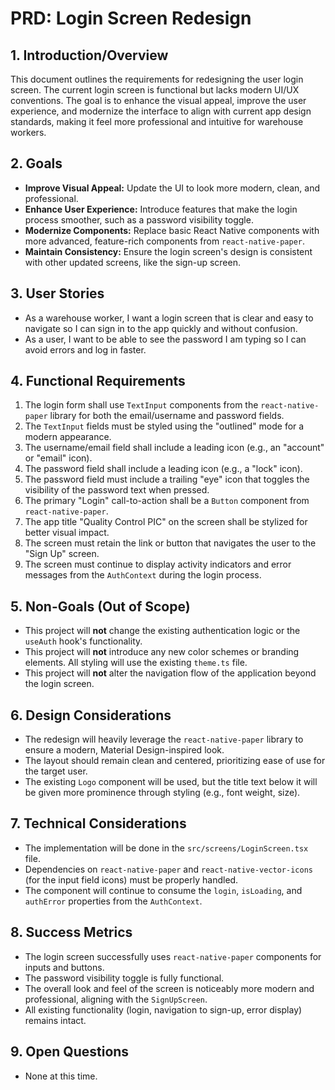 # PRD: Login Screen Redesign

## 1. Introduction/Overview

This document outlines the requirements for redesigning the user login screen. The current login screen is functional but lacks modern UI/UX conventions. The goal is to enhance the visual appeal, improve the user experience, and modernize the interface to align with current app design standards, making it feel more professional and intuitive for warehouse workers.

## 2. Goals

*   **Improve Visual Appeal:** Update the UI to look more modern, clean, and professional.
*   **Enhance User Experience:** Introduce features that make the login process smoother, such as a password visibility toggle.
*   **Modernize Components:** Replace basic React Native components with more advanced, feature-rich components from `react-native-paper`.
*   **Maintain Consistency:** Ensure the login screen's design is consistent with other updated screens, like the sign-up screen.

## 3. User Stories

*   As a warehouse worker, I want a login screen that is clear and easy to navigate so I can sign in to the app quickly and without confusion.
*   As a user, I want to be able to see the password I am typing so I can avoid errors and log in faster.

## 4. Functional Requirements

1.  The login form shall use `TextInput` components from the `react-native-paper` library for both the email/username and password fields.
2.  The `TextInput` fields must be styled using the "outlined" mode for a modern appearance.
3.  The username/email field shall include a leading icon (e.g., an "account" or "email" icon).
4.  The password field shall include a leading icon (e.g., a "lock" icon).
5.  The password field must include a trailing "eye" icon that toggles the visibility of the password text when pressed.
6.  The primary "Login" call-to-action shall be a `Button` component from `react-native-paper`.
7.  The app title "Quality Control PIC" on the screen shall be stylized for better visual impact.
8.  The screen must retain the link or button that navigates the user to the "Sign Up" screen.
9.  The screen must continue to display activity indicators and error messages from the `AuthContext` during the login process.

## 5. Non-Goals (Out of Scope)

*   This project will **not** change the existing authentication logic or the `useAuth` hook's functionality.
*   This project will **not** introduce any new color schemes or branding elements. All styling will use the existing `theme.ts` file.
*   This project will **not** alter the navigation flow of the application beyond the login screen.

## 6. Design Considerations

*   The redesign will heavily leverage the `react-native-paper` library to ensure a modern, Material Design-inspired look.
*   The layout should remain clean and centered, prioritizing ease of use for the target user.
*   The existing `Logo` component will be used, but the title text below it will be given more prominence through styling (e.g., font weight, size).

## 7. Technical Considerations

*   The implementation will be done in the `src/screens/LoginScreen.tsx` file.
*   Dependencies on `react-native-paper` and `react-native-vector-icons` (for the input field icons) must be properly handled.
*   The component will continue to consume the `login`, `isLoading`, and `authError` properties from the `AuthContext`.

## 8. Success Metrics

*   The login screen successfully uses `react-native-paper` components for inputs and buttons.
*   The password visibility toggle is fully functional.
*   The overall look and feel of the screen is noticeably more modern and professional, aligning with the `SignUpScreen`.
*   All existing functionality (login, navigation to sign-up, error display) remains intact.

## 9. Open Questions

*   None at this time.
